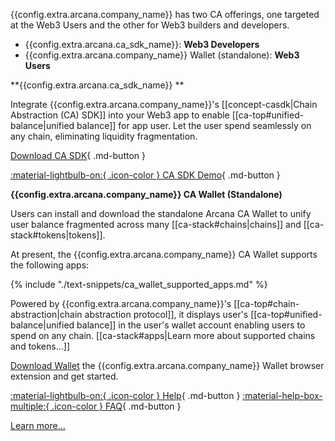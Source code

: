 {{config.extra.arcana.company_name}} has two CA offerings, one targeted at the Web3 Users and the other for Web3 builders and developers.

* {{config.extra.arcana.ca_sdk_name}}: **Web3 Developers**
* {{config.extra.arcana.company_name}} Wallet (standalone): **Web3 Users**

**{{config.extra.arcana.ca_sdk_name}} **

Integrate {{config.extra.arcana.company_name}}'s [[concept-casdk|Chain Abstraction (CA) SDK]] into your Web3 app to enable [[ca-top#unified-balance|unified balance]] for app user. Let the user spend seamlessly on any chain, eliminating liquidity fragmentation.

[Download CA SDK](https://www.npmjs.com/package/@arcana/ca-sdk){ .md-button }

[ :material-lightbulb-on:{ .icon-color } CA SDK Demo](https://sdk.arcana.network){ .md-button }

**{{config.extra.arcana.company_name}} CA Wallet (Standalone)**

Users can install and download the standalone Arcana CA Wallet to unify user balance fragmented across many [[ca-stack#chains|chains]] and [[ca-stack#tokens|tokens]].

At present, the {{config.extra.arcana.company_name}} CA Wallet supports the following apps:

{% include "./text-snippets/ca_wallet_supported_apps.md" %}

Powered by {{config.extra.arcana.company_name}}'s [[ca-top#chain-abstraction|chain abstraction protocol]], it displays user's [[ca-top#unified-balance|unified balance]] in the user's wallet account enabling users to spend on any chain. [[ca-stack#apps|Learn more about supported chains and tokens...]]

[Download Wallet](https://chromewebstore.google.com/detail/arcana-wallet/nieddmedbnibfkfokcionggafcmcgkpi) the {{config.extra.arcana.company_name}} Wallet browser extension and get started.

[ :material-lightbulb-on:{ .icon-color } Help](https://arcananetwork.notion.site/Help-Content-127f11ed0804805fba4dc72ad3f8cdb2){ .md-button }   [ :material-help-box-multiple:{ .icon-color } FAQ](https://arcananetwork.notion.site/Frequently-Asked-Questions-128f11ed080480ed8679d90e4bb0b96d){ .md-button }


[Learn more...](https://arcana.network/chain-abstraction)
